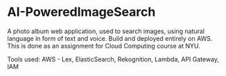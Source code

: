 # AI-PoweredImageSearch

A photo album web application, used to search images, using natural language in form of text and voice. 
Build and deployed entirely on AWS. This is done as an assignment for Cloud Computing course at NYU. 

Tools used:  AWS -  Lex, ElasticSearch, Rekognition, Lambda, API Gateway, IAM 
